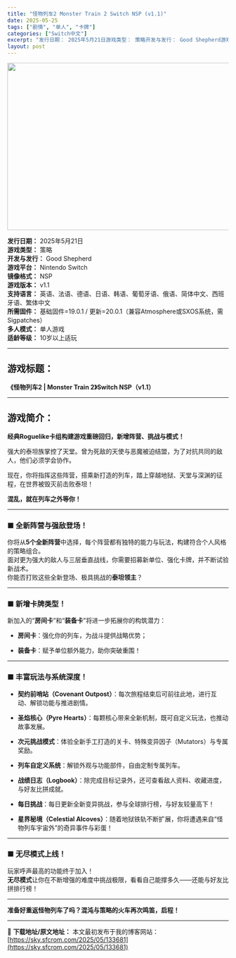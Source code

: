 ```yaml
---
title: "怪物列车2 Monster Train 2 Switch NSP (v1.1)"
date: 2025-05-25
tags: ["剧情", "单人", "卡牌"]
categories: ["Switch中文"]
excerpt: "发行日期： 2025年5月21日游戏类型： 策略开发与发行： Good Shepherd游戏平台： Nintendo Switch镜像格式： NSP游戏版本： v1.1支持语言： 英语、法语、德语、日语、韩语、葡萄牙语、俄语、简体中文、西班牙语、繁体中文所需固件： 基础固件=19.0.1 / 更新=&hellip;"
layout: post
---
```


<img class="aligncenter size-full wp-image-133676" src="https://sky.sfcrom.com/wp-content/uploads/2025/05/2025052504193710.webp" alt="" width="676" height="380" />
<p data-start="52" data-end="333"><strong data-start="52" data-end="61">发行日期：</strong> 2025年5月21日<br data-start="72" data-end="75" /><strong data-start="75" data-end="84">游戏类型：</strong> 策略<br data-start="87" data-end="90" /><strong data-start="90" data-end="100">开发与发行：</strong> Good Shepherd<br data-start="114" data-end="117" /><strong data-start="117" data-end="126">游戏平台：</strong> Nintendo Switch<br data-start="142" data-end="145" /><strong data-start="145" data-end="154">镜像格式：</strong> NSP<br data-start="158" data-end="161" /><strong data-start="161" data-end="170">游戏版本：</strong> v1.1<br data-start="175" data-end="178" /><strong data-start="178" data-end="187">支持语言：</strong> 英语、法语、德语、日语、韩语、葡萄牙语、俄语、简体中文、西班牙语、繁体中文<br data-start="225" data-end="228" /><strong data-start="228" data-end="237">所需固件：</strong> 基础固件=19.0.1 / 更新=20.0.1（兼容Atmosphere或SXOS系统，需Sigpatches）<br data-start="294" data-end="297" /><strong data-start="297" data-end="306">多人模式：</strong> 单人游戏<br data-start="311" data-end="314" /><strong data-start="314" data-end="323">适龄等级：</strong> 10岁以上适玩</p>


<hr data-start="335" data-end="338" />

<h2 data-start="340" data-end="350">游戏标题：</h2>
<p data-start="351" data-end="396"><strong data-start="351" data-end="396">《怪物列车2 | Monster Train 2》Switch NSP（v1.1）</strong></p>


<hr data-start="398" data-end="401" />

<h2 data-start="403" data-end="411">游戏简介：</h2>
<p data-start="413" data-end="450"><strong data-start="413" data-end="450">经典Roguelike卡组构建游戏重磅回归，新增阵营、挑战与模式！</strong></p>
<p data-start="452" data-end="498">强大的泰坦族掌控了天堂。曾为死敌的天使与恶魔被迫结盟，为了对抗共同的敌人，他们必须学会协作。</p>
<p data-start="500" data-end="549">现在，你将指挥这些阵营，搭乘新打造的列车，踏上穿越地狱、天堂与深渊的征程，在世界被毁灭前击败泰坦！</p>
<p data-start="551" data-end="567"><strong data-start="551" data-end="567">混乱，就在列车之外等你！</strong></p>


<hr data-start="569" data-end="572" />

<h3 data-start="574" data-end="590">■ 全新阵营与强敌登场！</h3>
<p data-start="592" data-end="710">你将从<strong data-start="595" data-end="605">5个全新阵营</strong>中选择，每个阵营都有独特的能力与玩法，构建符合个人风格的策略组合。<br data-start="638" data-end="641" />面对更为强大的敌人与三层垂直战线，你需要招募新单位、强化卡牌，并不断试验新战术。<br data-start="681" data-end="684" />你能否打败这些全新登场、极具挑战的<strong data-start="701" data-end="709">泰坦领主</strong>？</p>


<hr data-start="712" data-end="715" />

<h3 data-start="717" data-end="730">■ 新增卡牌类型！</h3>
<p data-start="732" data-end="770">新加入的“<strong data-start="737" data-end="744">房间卡</strong>”和“<strong data-start="747" data-end="754">装备卡</strong>”将进一步拓展你的构筑潜力：</p>

<ul data-start="771" data-end="827">
 	<li data-start="771" data-end="800">
<p data-start="773" data-end="800"><strong data-start="773" data-end="780">房间卡</strong>：强化你的列车，为战斗提供战略优势；</p>
</li>
 	<li data-start="801" data-end="827">
<p data-start="803" data-end="827"><strong data-start="803" data-end="810">装备卡</strong>：赋予单位额外能力，助你突破重围！</p>
</li>
</ul>

<hr data-start="829" data-end="832" />

<h3 data-start="834" data-end="850">■ 丰富玩法与系统深度！</h3>
<ul data-start="852" data-end="1201">
 	<li data-start="852" data-end="910">
<p data-start="854" data-end="910"><strong data-start="854" data-end="881">契约前哨站（Covenant Outpost）</strong>：每次旅程结束后可前往此地，进行互动、解锁功能与推进剧情。</p>
</li>
 	<li data-start="911" data-end="962">
<p data-start="913" data-end="962"><strong data-start="913" data-end="934">圣焰核心（Pyre Hearts）</strong>：每颗核心带来全新机制，既可自定义玩法，也推动故事发展。</p>
</li>
 	<li data-start="963" data-end="1010">
<p data-start="965" data-end="1010"><strong data-start="965" data-end="975">次元挑战模式</strong>：体验全新手工打造的关卡、特殊变异因子（Mutators）与专属奖励。</p>
</li>
 	<li data-start="1011" data-end="1044">
<p data-start="1013" data-end="1044"><strong data-start="1013" data-end="1024">列车自定义系统</strong>：解锁外观与功能部件，自由定制专属列车。</p>
</li>
 	<li data-start="1045" data-end="1096">
<p data-start="1047" data-end="1096"><strong data-start="1047" data-end="1064">战绩日志（Logbook）</strong>：除完成目标记录外，还可查看敌人资料、收藏进度，与好友比拼成就。</p>
</li>
 	<li data-start="1097" data-end="1135">
<p data-start="1099" data-end="1135"><strong data-start="1099" data-end="1107">每日挑战</strong>：每日更新全新变异挑战，参与全球排行榜，与好友较量高下！</p>
</li>
 	<li data-start="1136" data-end="1201">
<p data-start="1138" data-end="1201"><strong data-start="1138" data-end="1165">星界秘境（Celestial Alcoves）</strong>：随着地狱铁轨不断扩展，你将遭遇来自“怪物列车宇宙外”的奇异事件与彩蛋！</p>
</li>
</ul>

<hr data-start="1203" data-end="1206" />

<h3 data-start="1208" data-end="1221">■ 无尽模式上线！</h3>
<p data-start="1223" data-end="1285">玩家呼声最高的功能终于加入！<br data-start="1237" data-end="1240" /><strong data-start="1240" data-end="1248">无尽模式</strong>让你在不断增强的难度中挑战极限，看看自己能撑多久——还能与好友比拼排行榜！</p>


<hr data-start="1287" data-end="1290" />
<p data-start="1292" data-end="1324" data-is-last-node="" data-is-only-node=""><strong data-start="1292" data-end="1324" data-is-last-node="">准备好重返怪物列车了吗？混沌与策略的火车再次鸣笛，启程！</strong></p>

---
📖 **下载地址/原文地址：** 本文最初发布于我的博客网站：[https://sky.sfcrom.com/2025/05/133681](https://sky.sfcrom.com/2025/05/133681)
